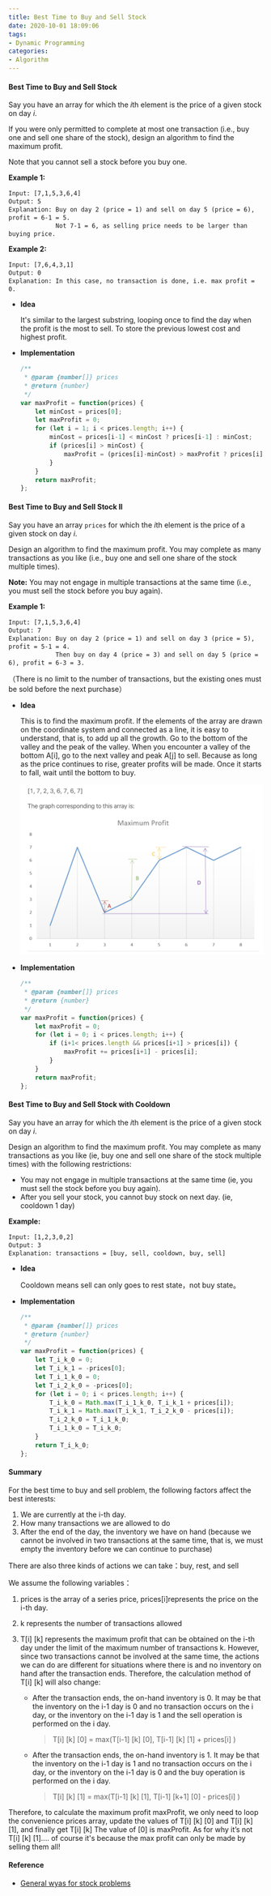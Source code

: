 ```yaml
---
title: Best Time to Buy and Sell Stock
date: 2020-10-01 18:09:06
tags:
- Dynamic Programming
categories: 
- Algorithm
---
```




#### Best Time to Buy and Sell Stock

Say you have an array for which the *i*th element is the price of a given stock on day *i*.

If you were only permitted to complete at most one transaction (i.e., buy one and sell one share of the stock), design an algorithm to find the maximum profit.

Note that you cannot sell a stock before you buy one.

**Example 1:**

```
Input: [7,1,5,3,6,4]
Output: 5
Explanation: Buy on day 2 (price = 1) and sell on day 5 (price = 6), profit = 6-1 = 5.
             Not 7-1 = 6, as selling price needs to be larger than buying price.
```

**Example 2:**

```
Input: [7,6,4,3,1]
Output: 0
Explanation: In this case, no transaction is done, i.e. max profit = 0.
```



- **Idea**

  It's similar to the largest substring, looping once to find the day when the profit is the most to sell. To store the previous lowest cost and highest profit.

- **Implementation**

  ```javascript
  /**
   * @param {number[]} prices
   * @return {number}
   */
  var maxProfit = function(prices) {
      let minCost = prices[0];
      let maxProfit = 0;
      for (let i = 1; i < prices.length; i++) {
          minCost = prices[i-1] < minCost ? prices[i-1] : minCost;
          if (prices[i] > minCost) {
              maxProfit = (prices[i]-minCost) > maxProfit ? prices[i]-minCost : maxProfit;
          }
      }
      return maxProfit;
  };
  ```





#### Best Time to Buy and Sell Stock II

Say you have an array `prices` for which the *i*th element is the price of a given stock on day *i*.

Design an algorithm to find the maximum profit. You may complete as many transactions as you like (i.e., buy one and sell one share of the stock multiple times).

**Note:** You may not engage in multiple transactions at the same time (i.e., you must sell the stock before you buy again).

**Example 1:**

```
Input: [7,1,5,3,6,4]
Output: 7
Explanation: Buy on day 2 (price = 1) and sell on day 3 (price = 5), profit = 5-1 = 4.
             Then buy on day 4 (price = 3) and sell on day 5 (price = 6), profit = 6-3 = 3.
```

（There is no limit to the number of transactions, but the existing ones must be sold before the next purchase）

- **Idea**

  This is to find the maximum profit. If the elements of the array are drawn on the coordinate system and connected as a line, it is easy to understand, that is, to add up all the growth. Go to the bottom of the valley and the peak of the valley. When you encounter a valley of the bottom A[i], go to the next valley and peak A[j] to sell. Because as long as the price continues to rise, greater profits will be made. Once it starts to fall, wait until the bottom to buy.

  ![image-20200428182422320](images/best-time-buy-sell-2.png)

  

- **Implementation**

  ```javascript
  /**
   * @param {number[]} prices
   * @return {number}
   */
  var maxProfit = function(prices) {
      let maxProfit = 0;
      for (let i = 0; i < prices.length; i++) {
          if (i+1< prices.length && prices[i+1] > prices[i]) {
              maxProfit += prices[i+1] - prices[i];
          }
      }
      return maxProfit;
  };
  ```

  

#### Best Time to Buy and Sell Stock with Cooldown

Say you have an array for which the *i*th element is the price of a given stock on day *i*.

Design an algorithm to find the maximum profit. You may complete as many transactions as you like (ie, buy one and sell one share of the stock multiple times) with the following restrictions:

- You may not engage in multiple transactions at the same time (ie, you must sell the stock before you buy again).
- After you sell your stock, you cannot buy stock on next day. (ie, cooldown 1 day)

**Example:**

```
Input: [1,2,3,0,2]
Output: 3 
Explanation: transactions = [buy, sell, cooldown, buy, sell]
```

- **Idea**

  Cooldown means sell can only goes to rest state，not buy state。

- **Implementation**

  ```javascript
  /**
   * @param {number[]} prices
   * @return {number}
   */
  var maxProfit = function(prices) {
      let T_i_k_0 = 0;
      let T_i_k_1 = -prices[0];
      let T_i_1_k_0 = 0;
      let T_i_2_k_0 = -prices[0];
      for (let i = 0; i < prices.length; i++) {
          T_i_k_0 = Math.max(T_i_1_k_0, T_i_k_1 + prices[i]);
          T_i_k_1 = Math.max(T_i_k_1, T_i_2_k_0 - prices[i]);
          T_i_2_k_0 = T_i_1_k_0;
          T_i_1_k_0 = T_i_k_0;
      }
      return T_i_k_0;
  };
  ```

  



#### Summary

For the best time to buy and sell problem, the following factors affect the best interests:

1. We are currently at the i-th day.
2. How many transactions we are allowed to do
3. After the end of the day, the inventory we have on hand (because we cannot be involved in two transactions at the same time, that is, we must empty the inventory before we can continue to purchase)

There are also three kinds of actions we can take：buy, rest, and sell

We assume the following variables：

1. prices is the array of a series price, prices[i]represents the price on the i-th day.

2. k represents the number of transactions allowed

3. T[i] [k] represents the maximum profit that can be obtained on the i-th day under the limit of the maximum number of transactions k. However, since two transactions cannot be involved at the same time, the actions we can do are different for situations where there is and no inventory on hand after the transaction ends. Therefore, the calculation method of T[i] [k] will also change:

   - After the transaction ends, the on-hand inventory is 0. It may be that the inventory on the i-1 day is 0 and no transaction occurs on the i day, or the inventory on the i-1 day is 1 and the sell operation is performed on the i day.

     > T[i] [k] [0] = max(T[i-1] [k] [0], T[i-1] [k] [1] + prices[i] )

   - After the transaction ends, the on-hand inventory is 1. It may be that the inventory on the i-1 day is 1 and no transaction occurs on the i day, or the inventory on the i-1 day is 0 and the buy operation is performed on the i day.

     > T[i] [k] [1] = max(T[i-1] [k] [1], T[i-1] [k+1] [0] - prices[i] )

Therefore, to calculate the maximum profit maxProfit, we only need to loop the convenience prices array, update the values of T[i] [k] [0] and T[i] [k] [1], and finally get T[i] [k] The value of [0] is maxProfit. As for why it’s not T[i] [k] [1].... of course it's because the max profit can only be made by selling them all!



#### Reference

- [General wyas for stock problems](https://leetcode.com/problems/best-time-to-buy-and-sell-stock-with-cooldown/discuss/75924/Most-consistent-ways-of-dealing-with-the-series-of-stock-problems)

